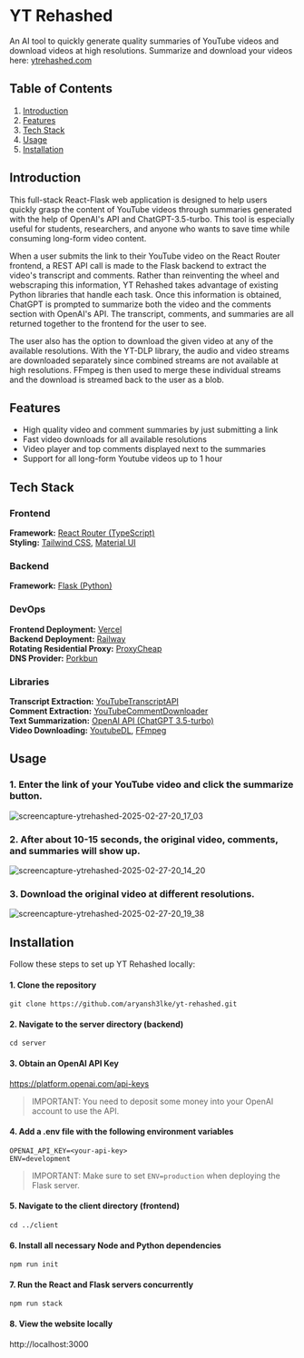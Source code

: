 # YT Rehashed

An AI tool to quickly generate quality summaries of YouTube videos and download videos at high resolutions. Summarize and download your videos here: [ytrehashed.com](ytrehashed.com)

## Table of Contents

1. [Introduction](#introduction)
2. [Features](#features)
3. [Tech Stack](#tech-stack)
4. [Usage](#usage)
5. [Installation](#installation)

## Introduction

This full-stack React-Flask web application is designed to help users quickly grasp the content of YouTube videos through summaries generated with the help of OpenAI's API and ChatGPT-3.5-turbo. This tool is especially useful for students, researchers, and anyone who wants to save time while consuming long-form video content.

When a user submits the link to their YouTube video on the React Router frontend, a REST API call is made to the Flask backend to extract the video's transcript and comments. Rather than reinventing the wheel and webscraping this information, YT Rehashed takes advantage of existing Python libraries that handle each task. Once this information is obtained, ChatGPT is prompted to summarize both the video and the comments section with OpenAI's API. The transcript, comments, and summaries are all returned together to the frontend for the user to see.

The user also has the option to download the given video at any of the available resolutions. With the YT-DLP library, the audio and video streams are downloaded separately since  combined streams are not available at high resolutions. FFmpeg is then used to merge these individual streams and the download is streamed back to the user as a blob.

## Features

- High quality video and comment summaries by just submitting a link
- Fast video downloads for all available resolutions
- Video player and top comments displayed next to the summaries
- Support for all long-form Youtube videos up to 1 hour

## Tech Stack

### Frontend

<b>Framework:</b> [React Router (TypeScript)](https://reactrouter.com)\
<b>Styling:</b> [Tailwind CSS](https://tailwindcss.com), [Material UI](https://mui.com/material-ui)

### Backend

<b>Framework:</b> [Flask (Python)](https://flask.palletsprojects.com/en/stable)

### DevOps

<b>Frontend Deployment:</b> [Vercel](https://vercel.com)\
<b>Backend Deployment:</b> [Railway](https://railway.com)\
<b>Rotating Residential Proxy:</b> [ProxyCheap](https://www.proxy-cheap.com)\
<b>DNS Provider:</b> [Porkbun](https://porkbun.com)

### Libraries

<b>Transcript Extraction:</b> [YouTubeTranscriptAPI](https://github.com/jdepoix/youtube-transcript-api)\
<b>Comment Extraction:</b> [YouTubeCommentDownloader](https://github.com/egbertbouman/youtube-comment-downloader)\
<b>Text Summarization:</b> [OpenAI API (ChatGPT 3.5-turbo)](https://github.com/openai/openai-python)\
<b>Video Downloading:</b> [YoutubeDL](https://github.com/yt-dlp/yt-dlp), [FFmpeg](https://www.ffmpeg.org)

## Usage

### 1. Enter the link of your YouTube video and click the summarize button.

![screencapture-ytrehashed-2025-02-27-20_17_03](https://github.com/user-attachments/assets/ee2dddee-3f80-4bdf-af73-fc73a0800a57)


### 2. After about 10-15 seconds, the original video, comments, and summaries will show up.

![screencapture-ytrehashed-2025-02-27-20_14_20](https://github.com/user-attachments/assets/2c3f727b-70b6-4a25-b333-995e274c8643)


### 3. Download the original video at different resolutions.

![screencapture-ytrehashed-2025-02-27-20_19_38](https://github.com/user-attachments/assets/b9a996cc-fa69-4e9a-a49e-bdc27b5cf65d)


## Installation

Follow these steps to set up YT Rehashed locally:

#### 1. Clone the repository

`git clone https://github.com/aryansh3lke/yt-rehashed.git`

#### 2. Navigate to the server directory (backend)

`cd server`

#### 3. Obtain an OpenAI API Key

https://platform.openai.com/api-keys

> IMPORTANT: You need to deposit some money into your OpenAI account to use the API.

#### 4. Add a .env file with the following environment variables

```
OPENAI_API_KEY=<your-api-key>
ENV=development
```
> IMPORTANT: Make sure to set `ENV=production` when deploying the Flask server.

#### 5. Navigate to the client directory (frontend)

`cd ../client`

#### 6. Install all necessary Node and Python dependencies

`npm run init`

#### 7. Run the React and Flask servers concurrently

`npm run stack`

#### 8. View the website locally

http://localhost:3000
